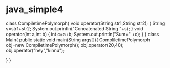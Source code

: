 # java_simple4
class CompiletimePolymorph{
  void operator(String str1,String str2);
  {
    String s=str1+str2;
    System.out.println("Concatenated String "+s);
  }
  void operator(int a,int b)
  {
    int c=a+b;
    System.out.println("Sum=" +c);
  }
}
class Main{
  public static void main(String args[]){
    CompliletimePolymorph obj=new CompiletimePolymorph();
    obj.operator(20,40);
    obj.operator("hey","kinnu");
    
  }
}
